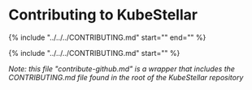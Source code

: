 # Contributing to KubeStellar

{%
    include "../../../CONTRIBUTING.md"
    start="<!--guidelines-start-->"
    end="<!--end-first-include-->"
%}

{%
    include "../../../CONTRIBUTING.md"
    start="<!--start-second-include-->"
%}

_Note: this file "contribute-github.md" is a wrapper that includes the CONTRIBUTING.md file found in the root of the KubeStellar repository_